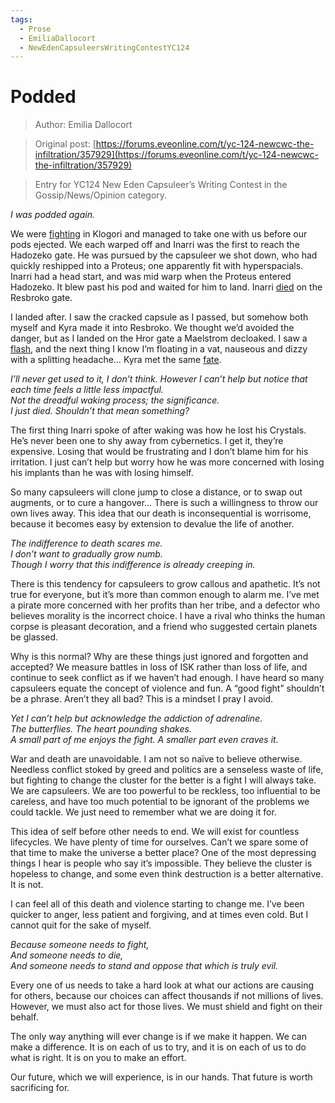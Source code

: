 ```yaml
---
tags:
  - Prose
  - EmiliaDallocort
  - NewEdenCapsuleersWritingContestYC124
---
```


# Podded

> Author: Emilia Dallocort

> Original post: [https://forums.eveonline.com/t/yc-124-newcwc-the-infiltration/357929](https://forums.eveonline.com/t/yc-124-newcwc-the-infiltration/357929)

> Entry for YC124 New Eden Capsuleer’s Writing Contest in the Gossip/News/Opinion category.


*I was podded again.*

We were [fighting](https://br.evetools.org/br/623b78b6d7e0f90287b836dd) in Klogori and managed to take one with us before our pods ejected. We each warped off and Inarri was the first to reach the Hadozeko gate. He was pursued by the capsuleer we shot down, who had quickly reshipped into a Proteus; one apparently fit with hyperspacials. Inarri had a head start, and was mid warp when the Proteus entered Hadozeko. It blew past his pod and waited for him to land. Inarri [died](https://zkillboard.com/kill/99672558/) on the Resbroko gate.

I landed after. I saw the cracked capsule as I passed, but somehow both myself and Kyra made it into Resbroko. We thought we’d avoided the danger, but as I landed on the Hror gate a Maelstrom decloaked. I saw a [flash](https://zkillboard.com/kill/99672614/), and the next thing I know I’m floating in a vat, nauseous and dizzy with a splitting headache… Kyra met the same [fate](https://zkillboard.com/kill/99672613/).

*I’ll never get used to it, I don’t think. However I can’t help but notice that each time feels a little less impactful.*<br>
*Not the dreadful waking process; the significance.*<br>
*I just died. Shouldn’t that mean something?*<br>

The first thing Inarri spoke of after waking was how he lost his Crystals. He’s never been one to shy away from cybernetics. I get it, they’re expensive. Losing that would be frustrating and I don’t blame him for his irritation. I just can’t help but worry how he was more concerned with losing his implants than he was with losing himself.

So many capsuleers will clone jump to close a distance, or to swap out augments, or to cure a hangover… There is such a willingness to throw our own lives away. This idea that our death is inconsequential is worrisome, because it becomes easy by extension to devalue the life of another.

*The indifference to death scares me.*<br>
*I don’t want to gradually grow numb.*<br>
*Though I worry that this indifference is already creeping in.*<br>

There is this tendency for capsuleers to grow callous and apathetic. It’s not true for everyone, but it’s more than common enough to alarm me. I’ve met a pirate more concerned with her profits than her tribe, and a defector who believes morality is the incorrect choice. I have a rival who thinks the human corpse is pleasant decoration, and a friend who suggested certain planets be glassed.

Why is this normal? Why are these things just ignored and forgotten and accepted? We measure battles in loss of ISK rather than loss of life, and continue to seek conflict as if we haven’t had enough. I have heard so many capsuleers equate the concept of violence and fun. A “good fight” shouldn’t be a phrase. Aren’t they all bad? This is a mindset I pray I avoid.

*Yet I can’t help but acknowledge the addiction of adrenaline.<br>The butterflies. The heart pounding shakes.<br>A small part of me enjoys the fight. A smaller part even craves it.*

War and death are unavoidable. I am not so naïve to believe otherwise. Needless conflict stoked by greed and politics are a senseless waste of life, but fighting to change the cluster for the better is a fight I will always take. We are capsuleers. We are too powerful to be reckless, too influential to be careless, and have too much potential to be ignorant of the problems we could tackle. We just need to remember what we are doing it for.

This idea of self before other needs to end. We will exist for countless lifecycles. We have plenty of time for ourselves. Can’t we spare some of that time to make the universe a better place? One of the most depressing things I hear is people who say it’s impossible. They believe the cluster is hopeless to change, and some even think destruction is a better alternative. It is not.

I can feel all of this death and violence starting to change me.
I’ve been quicker to anger, less patient and forgiving, and at times even cold.
But I cannot quit for the sake of myself.

*Because someone needs to fight,<br>And someone needs to die,<br>And someone needs to stand and oppose that which is truly evil.*

Every one of us needs to take a hard look at what our actions are causing for others, because our choices can affect thousands if not millions of lives. However, we must also act for those lives. We must shield and fight on their behalf.

The only way anything will ever change is if we make it happen. We can make a difference. It is on each of us to try, and it is on each of us to do what is right. It is on you to make an effort.

Our future, which we will experience, is in our hands. That future is worth sacrificing for.